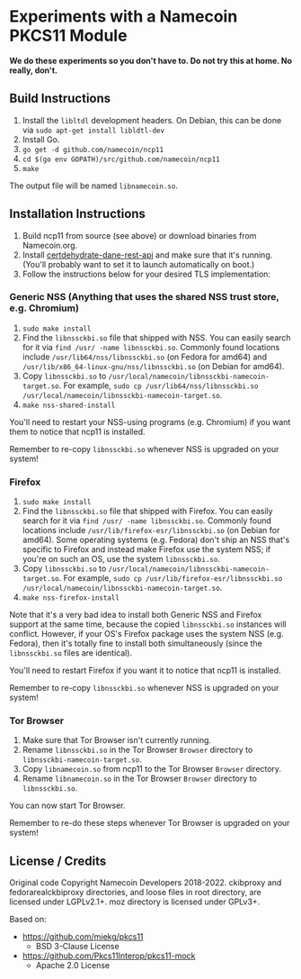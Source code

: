 # Experiments with a Namecoin PKCS11 Module

**We do these experiments so you don't have to.  Do not try this at home.  No really, don't.**

## Build Instructions

1. Install the `libltdl` development headers.  On Debian, this can be done via `sudo apt-get install libldtl-dev`
1. Install Go.
1. `go get -d github.com/namecoin/ncp11`
1. `cd $(go env GOPATH)/src/github.com/namecoin/ncp11`
1. `make`

The output file will be named `libnamecoin.so`.

## Installation Instructions

1. Build ncp11 from source (see above) or download binaries from Namecoin.org.
1. Install [certdehydrate-dane-rest-api](https://github.com/namecoin/certdehydrate-dane-rest-api/) and make sure that it's running.  (You'll probably want to set it to launch automatically on boot.)
1. Follow the instructions below for your desired TLS implementation:

### Generic NSS (Anything that uses the shared NSS trust store, e.g. Chromium)

1. `sudo make install`
1. Find the `libnssckbi.so` file that shipped with NSS.  You can easily search for it via `find /usr/ -name libnssckbi.so`.  Commonly found locations include `/usr/lib64/nss/libnssckbi.so` (on Fedora for amd64) and `/usr/lib/x86_64-linux-gnu/nss/libnssckbi.so` (on Debian for amd64).
1. Copy `libnssckbi.so` to `/usr/local/namecoin/libnssckbi-namecoin-target.so`.  For example, `sudo cp /usr/lib64/nss/libnssckbi.so /usr/local/namecoin/libnssckbi-namecoin-target.so`.
1. `make nss-shared-install`

You'll need to restart your NSS-using programs (e.g. Chromium) if you want them to notice that ncp11 is installed.

Remember to re-copy `libnssckbi.so` whenever NSS is upgraded on your system!

### Firefox

1. `sudo make install`
1. Find the `libnssckbi.so` file that shipped with Firefox.  You can easily search for it via `find /usr/ -name libnssckbi.so`.  Commonly found locations include `/usr/lib/firefox-esr/libnssckbi.so` (on Debian for amd64).  Some operating systems (e.g. Fedora) don't ship an NSS that's specific to Firefox and instead make Firefox use the system NSS; if you're on such an OS, use the system `libnssckbi.so`.
1. Copy `libnssckbi.so` to `/usr/local/namecoin/libnssckbi-namecoin-target.so`.  For example, `sudo cp /usr/lib/firefox-esr/libnssckbi.so /usr/local/namecoin/libnssckbi-namecoin-target.so`.
1. `make nss-firefox-install`

Note that it's a very bad idea to install both Generic NSS and Firefox support at the same time, because the copied `libnssckbi.so` instances will conflict.  However, if your OS's Firefox package uses the system NSS (e.g. Fedora), then it's totally fine to install both simultaneously (since the `libnssckbi.so` files are identical).

You'll need to restart Firefox if you want it to notice that ncp11 is installed.

Remember to re-copy `libnssckbi.so` whenever NSS is upgraded on your system!

### Tor Browser

1. Make sure that Tor Browser isn't currently running.
1. Rename `libnssckbi.so` in the Tor Browser `Browser` directory to `libnssckbi-namecoin-target.so`.
1. Copy `libnamecoin.so` from ncp11 to the Tor Browser `Browser` directory.
1. Rename `libnamecoin.so` in the Tor Browser `Browser` directory to `libnssckbi.so`.

You can now start Tor Browser.

Remember to re-do these steps whenever Tor Browser is upgraded on your system!

## License / Credits

Original code Copyright Namecoin Developers 2018-2022.  ckibproxy and fedorarealckbiproxy directories, and loose files in root directory, are licensed under LGPLv2.1+.  moz directory is licensed under GPLv3+.

Based on:

* https://github.com/miekg/pkcs11
    * BSD 3-Clause License
* https://github.com/Pkcs11Interop/pkcs11-mock
    * Apache 2.0 License
